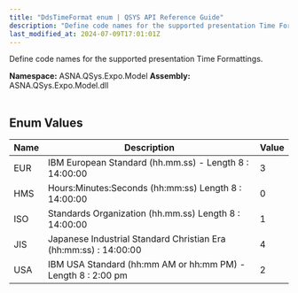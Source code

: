 ```yaml
---
title: "DdsTimeFormat enum | QSYS API Reference Guide"
description: "Define code names for the supported presentation Time Formattings. "
last_modified_at: 2024-07-09T17:01:01Z
---
```


Define code names for the supported presentation Time Formattings.

**Namespace:** ASNA.QSys.Expo.Model
**Assembly:** ASNA.QSys.Expo.Model.dll
<br>
<br>

## Enum Values

| Name | Description | Value
| --- | --- | --- 
| EUR | IBM European Standard (hh.mm.ss) - Length 8 : 14:00:00 | 3 |
| HMS | Hours:Minutes:Seconds  (hh:mm:ss) Length 8 : 14:00:00 | 0 |
| ISO | Standards Organization (hh.mm.ss) Length 8 : 14:00:00 | 1 |
| JIS | Japanese Industrial Standard Christian Era (hh:mm:ss) : 14:00:00 | 4 |
| USA | IBM USA Standard       (hh:mm AM or hh:mm PM) - Length 8 : 2:00 pm | 2 |
